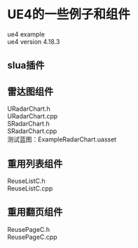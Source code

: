 # UE4的一些例子和组件
ue4 example<br>
ue4 version 4.18.3<br>

## slua插件

## 雷达图组件
URadarChart.h<br>
URadarChart.cpp<br>
SRadarChart.h<br>
SRadarChart.cpp<br>
测试蓝图：ExampleRadarChart.uasset<br>

## 重用列表组件
ReuseListC.h<br>
ReuseListC.cpp<br>

## 重用翻页组件
ReusePageC.h<br>
ReusePageC.cpp<br>
